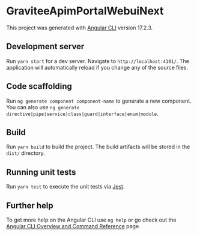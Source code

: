 # GraviteeApimPortalWebuiNext

This project was generated with [Angular CLI](https://github.com/angular/angular-cli) version 17.2.3.

## Development server

Run `yarn start` for a dev server. Navigate to `http://localhost:4101/`. The application will automatically reload if you change any of the source files.

## Code scaffolding

Run `ng generate component component-name` to generate a new component. You can also use `ng generate directive|pipe|service|class|guard|interface|enum|module`.

## Build

Run `yarn build` to build the project. The build artifacts will be stored in the `dist/` directory.

## Running unit tests

Run `yarn test` to execute the unit tests via [Jest](https://jestjs.io/).

## Further help

To get more help on the Angular CLI use `ng help` or go check out the [Angular CLI Overview and Command Reference](https://angular.io/cli) page.
